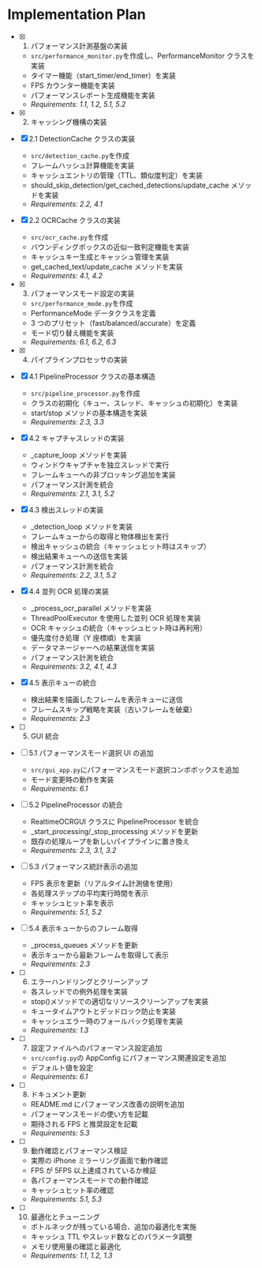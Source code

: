 # Implementation Plan

- [x] 1. パフォーマンス計測基盤の実装

  - `src/performance_monitor.py`を作成し、PerformanceMonitor クラスを実装
  - タイマー機能（start_timer/end_timer）を実装
  - FPS カウンター機能を実装
  - パフォーマンスレポート生成機能を実装
  - _Requirements: 1.1, 1.2, 5.1, 5.2_

- [x] 2. キャッシング機構の実装
- [x] 2.1 DetectionCache クラスの実装

  - `src/detection_cache.py`を作成
  - フレームハッシュ計算機能を実装
  - キャッシュエントリの管理（TTL、類似度判定）を実装
  - should_skip_detection/get_cached_detections/update_cache メソッドを実装
  - _Requirements: 2.2, 4.1_

- [x] 2.2 OCRCache クラスの実装

  - `src/ocr_cache.py`を作成
  - バウンディングボックスの近似一致判定機能を実装
  - キャッシュキー生成とキャッシュ管理を実装
  - get_cached_text/update_cache メソッドを実装
  - _Requirements: 4.1, 4.2_

- [x] 3. パフォーマンスモード設定の実装

  - `src/performance_mode.py`を作成
  - PerformanceMode データクラスを定義
  - 3 つのプリセット（fast/balanced/accurate）を定義
  - モード切り替え機能を実装
  - _Requirements: 6.1, 6.2, 6.3_

- [x] 4. パイプラインプロセッサの実装
- [x] 4.1 PipelineProcessor クラスの基本構造

  - `src/pipeline_processor.py`を作成
  - クラスの初期化（キュー、スレッド、キャッシュの初期化）を実装
  - start/stop メソッドの基本構造を実装
  - _Requirements: 2.3, 3.3_

- [x] 4.2 キャプチャスレッドの実装

  - \_capture_loop メソッドを実装
  - ウィンドウキャプチャを独立スレッドで実行
  - フレームキューへの非ブロッキング追加を実装
  - パフォーマンス計測を統合
  - _Requirements: 2.1, 3.1, 5.2_

- [x] 4.3 検出スレッドの実装

  - \_detection_loop メソッドを実装
  - フレームキューからの取得と物体検出を実行
  - 検出キャッシュの統合（キャッシュヒット時はスキップ）
  - 検出結果キューへの送信を実装
  - パフォーマンス計測を統合
  - _Requirements: 2.2, 3.1, 5.2_

- [x] 4.4 並列 OCR 処理の実装

  - \_process_ocr_parallel メソッドを実装
  - ThreadPoolExecutor を使用した並列 OCR 処理を実装
  - OCR キャッシュの統合（キャッシュヒット時は再利用）
  - 優先度付き処理（Y 座標順）を実装
  - データマネージャーへの結果送信を実装
  - パフォーマンス計測を統合
  - _Requirements: 3.2, 4.1, 4.3_

- [x] 4.5 表示キューの統合

  - 検出結果を描画したフレームを表示キューに送信
  - フレームスキップ戦略を実装（古いフレームを破棄）
  - _Requirements: 2.3_

- [ ] 5. GUI 統合
- [ ] 5.1 パフォーマンスモード選択 UI の追加

  - `src/gui_app.py`にパフォーマンスモード選択コンボボックスを追加
  - モード変更時の動作を実装
  - _Requirements: 6.1_

- [ ] 5.2 PipelineProcessor の統合

  - RealtimeOCRGUI クラスに PipelineProcessor を統合
  - \_start_processing/\_stop_processing メソッドを更新
  - 既存の処理ループを新しいパイプラインに置き換え
  - _Requirements: 2.3, 3.1, 3.2_

- [ ] 5.3 パフォーマンス統計表示の追加

  - FPS 表示を更新（リアルタイム計測値を使用）
  - 各処理ステップの平均実行時間を表示
  - キャッシュヒット率を表示
  - _Requirements: 5.1, 5.2_

- [ ] 5.4 表示キューからのフレーム取得

  - \_process_queues メソッドを更新
  - 表示キューから最新フレームを取得して表示
  - _Requirements: 2.3_

- [ ] 6. エラーハンドリングとクリーンアップ

  - 各スレッドでの例外処理を実装
  - stop()メソッドでの適切なリソースクリーンアップを実装
  - キュータイムアウトとデッドロック防止を実装
  - キャッシュエラー時のフォールバック処理を実装
  - _Requirements: 1.3_

- [ ] 7. 設定ファイルへのパフォーマンス設定追加

  - `src/config.py`の AppConfig にパフォーマンス関連設定を追加
  - デフォルト値を設定
  - _Requirements: 6.1_

- [ ] 8. ドキュメント更新

  - README.md にパフォーマンス改善の説明を追加
  - パフォーマンスモードの使い方を記載
  - 期待される FPS と推奨設定を記載
  - _Requirements: 5.3_

- [ ] 9. 動作確認とパフォーマンス検証

  - 実際の iPhone ミラーリング画面で動作確認
  - FPS が 5FPS 以上達成されているか検証
  - 各パフォーマンスモードでの動作確認
  - キャッシュヒット率の確認
  - _Requirements: 5.1, 5.3_

- [ ] 10. 最適化とチューニング
  - ボトルネックが残っている場合、追加の最適化を実施
  - キャッシュ TTL やスレッド数などのパラメータ調整
  - メモリ使用量の確認と最適化
  - _Requirements: 1.1, 1.2, 1.3_
